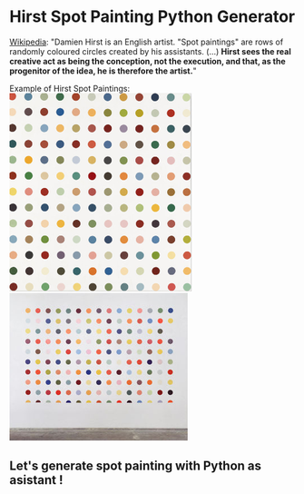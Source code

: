 # Hirst Spot Painting Python Generator




[Wikipedia](https://en.wikipedia.org/wiki/Damien_Hirst):
"Damien Hirst is an English artist. 
"Spot paintings" are rows of randomly coloured circles created by his assistants. (...) **Hirst sees the real creative act as being the conception, not the execution, and that, as the progenitor of the idea, he is therefore the artist.**"

Example of Hirst Spot Paintings: 
![Spot Painting](https://github.com/elisepitel/hirst_painting_generator/blob/main/spot_painting.jpg)![Spot Painting](https://github.com/elisepitel/hirst_painting_generator/blob/main/spot_painting_1.jpg)


## Let's generate spot painting with Python as asistant !

